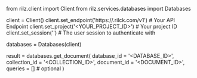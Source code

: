from rilz.client import Client
from rilz.services.databases import Databases

client = Client()
client.set_endpoint('https://<REGION>.rilck.com/v1') # Your API Endpoint
client.set_project('<YOUR_PROJECT_ID>') # Your project ID
client.set_session('') # The user session to authenticate with

databases = Databases(client)

result = databases.get_document(
    database_id = '<DATABASE_ID>',
    collection_id = '<COLLECTION_ID>',
    document_id = '<DOCUMENT_ID>',
    queries = [] # optional
)

